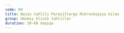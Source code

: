 ```yaml
---
code: 84
title: Najas tahlili Parazitlarga Mikroskopiya bilan
group: Umumiy klinik tahlillar
duration: 30-60 daqiqa
---
```


